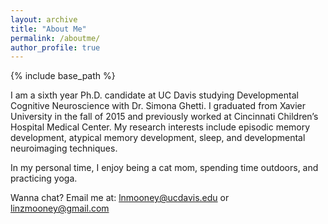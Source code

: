 ```yaml
---
layout: archive
title: "About Me"
permalink: /aboutme/
author_profile: true
---
```


{% include base_path %}

I am a sixth year Ph.D. candidate at UC Davis studying Developmental Cognitive Neuroscience with Dr. Simona Ghetti.
I graduated from Xavier University in the fall of 2015 and previously worked at Cincinnati Children’s Hospital Medical Center.
My research interests include episodic memory development, atypical memory development, sleep, and developmental neuroimaging techniques.

In my personal time, I enjoy being a cat mom, spending time outdoors, and practicing yoga.

Wanna chat? Email me at: lnmooney@ucdavis.edu   or   linzmooney@gmail.com
